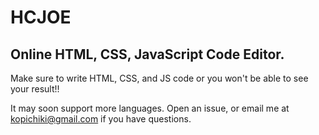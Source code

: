 # HCJOE

## Online HTML, CSS, JavaScript Code Editor.

Make sure to write HTML, CSS, and JS code or you won't be able to see your result!!

It may soon support more languages.
Open an issue, or email me at kopichiki@gmail.com if you have questions.

